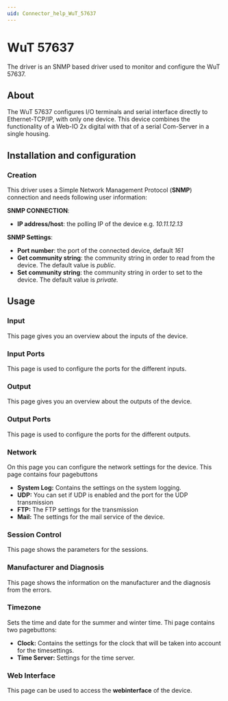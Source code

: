 ```yaml
---
uid: Connector_help_WuT_57637
---
```


# WuT 57637

The driver is an SNMP based driver used to monitor and configure the WuT 57637.

## About

The WuT 57637 configures I/O terminals and serial interface directly to Ethernet-TCP/IP, with only one device.
This device combines the functionality of a Web-IO 2x digital with that of a serial Com-Server in a single housing.

## Installation and configuration

### Creation

This driver uses a Simple Network Management Protocol (**SNMP**) connection and needs following user information:

**SNMP CONNECTION**:

- **IP address/host**: the polling IP of the device e.g. *10.11.12.13*

**SNMP Settings**:

- **Port number**: the port of the connected device, default *161*
- **Get community string**: the community string in order to read from the device. The default value is *public*.
- **Set community string**: the community string in order to set to the device. The default value is *private.*

## Usage

### Input

This page gives you an overview about the inputs of the device.

### Input Ports

This page is used to configure the ports for the different inputs.

### Output

This page gives you an overview about the outputs of the device.

### Output Ports

This page is used to configure the ports for the different outputs.

### Network

On this page you can configure the network settings for the device.
This page contains four pagebuttons

- **System Log:** Contains the settings on the system logging.
- **UDP:** You can set if UDP is enabled and the port for the UDP transmission
- **FTP:** The FTP settings for the transmission
- **Mail:** The settings for the mail service of the device.

### Session Control

This page shows the parameters for the sessions.

### Manufacturer and Diagnosis

This page shows the information on the manufacturer and the diagnosis from the errors.

### Timezone

Sets the time and date for the summer and winter time.
Thi page contains two pagebuttons:

- **Clock:** Contains the settings for the clock that will be taken into account for the timesettings.
- **Time Server:** Settings for the time server.

### Web Interface

This page can be used to access the **webinterface** of the device.
